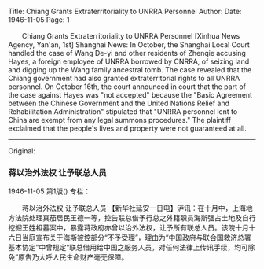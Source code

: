 Title: Chiang Grants Extraterritoriality to UNRRA Personnel
Author:
Date: 1946-11-05
Page: 1

　　Chiang Grants Extraterritoriality to UNRRA Personnel
    [Xinhua News Agency, Yan'an, 1st] Shanghai News: In October, the Shanghai Local Court handled the case of Wang De-yi and other residents of Zhenqie accusing Hayes, a foreign employee of UNRRA borrowed by CNRRA, of seizing land and digging up the Wang family ancestral tomb. The case revealed that the Chiang government had also granted extraterritorial rights to all UNRRA personnel. On October 16th, the court announced in court that the part of the case against Hayes was "not accepted" because the "Basic Agreement between the Chinese Government and the United Nations Relief and Rehabilitation Administration" stipulated that "UNRRA personnel lent to China are exempt from any legal summons procedures." The plaintiff exclaimed that the people's lives and property were not guaranteed at all.



<hr /> 

Original: 


### 蒋以治外法权  让予联总人员

1946-11-05
第1版()
专栏：

　　蒋以治外法权
    让予联总人员
    【新华社延安一日电】沪讯：在十月中，上海地方法院处理真茄居民王德一等，控告联总借予行总之外籍职员海斯强占土地及自行挖掘王姓祖墓案中，暴露蒋政府亦曾以治外法权，让予所有联总人员。该院十月十六日当庭宣布关于海斯被控部分“不予受理”，理由为“中国政府与联合国救济总署基本协定”中曾规定“联总借用给中国之服务人员，对任何法律上传讯手续，均可除免”原告乃大呼人民生命财产毫无保障。
